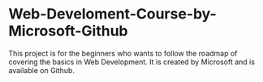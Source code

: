 # Web-Develoment-Course-by-Microsoft-Github


This project is for the beginners who wants to follow the roadmap of covering the basics in Web Development.
It is created by Microsoft and is available on Github.
